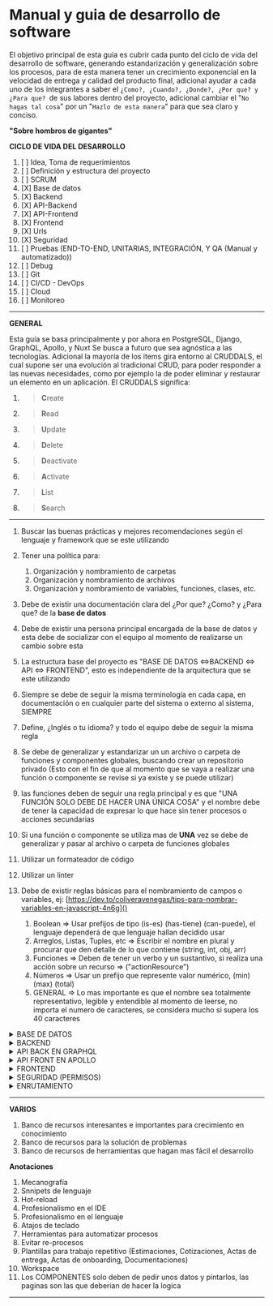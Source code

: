 # **Manual y guia de desarrollo de software**

El objetivo principal de esta guia es cubrir cada punto del ciclo de vida del desarrollo de software, generando estandarización y generalización sobre los procesos, para de esta manera tener un crecimiento exponencial en la velocidad de entrega y calidad del producto final, adicional ayudar a cada uno de los integrantes a saber el `¿Como?, ¿Cuando?, ¿Donde?, ¿Por que? y ¿Para que? `de sus labores dentro del proyecto, adicional cambiar el "`No hagas tal cosa`" por un "`Hazlo de esta manera`" para que sea claro y conciso.

**"Sobre hombros de gigantes"**

**CICLO DE VIDA DEL DESARROLLO**

1. [ ] Idea, Toma de requerimientos
2. [ ] Definición y estructura del proyecto
3. [ ] SCRUM
4. [X] Base de datos
5. [X] Backend
6. [X] API-Backend
7. [X] API-Frontend
8. [X] Frontend
9. [X] Urls
1. [X] Seguridad
1. [ ] Pruebas (END-TO-END, UNITARIAS, INTEGRACIÓN, Y QA (Manual y automatizado))
1. [ ] Debug
1. [ ] Git
1. [ ] CI/CD - DevOps
1. [ ] Cloud
1. [ ] Monitoreo

---

**GENERAL**

Esta guía se basa principalmente y por ahora en PostgreSQL, Django, GraphQL, Apollo, y Nuxt
Se busca a futuro que sea agnóstica a las tecnologías. Adicional la mayoría de los items gira entorno al CRUDDALS, el cual supone ser una evolución al
tradicional CRUD, para poder responder a las nuevas necesidades, como por ejemplo la de poder eliminar y restaurar un elemento en un aplicación.
El CRUDDALS significa:

1. > **C**reate
   >
2. > **R**ead
   >
3. > **U**pdate
   >
4. > **D**elete
   >
5. > **D**eactivate
   >
6. > **A**ctivate
   >
7. > **L**ist
   >
8. > **S**earch
   >

---

1. Buscar las buenas prácticas y mejores recomendaciones según el lenguaje y framework que se este utilizando
2. Tener una política para:
   1. Organización y nombramiento de carpetas
   2. Organización y nombramiento de archivos
   3. Organización y nombramiento de variables, funciones, clases, etc.
3. Debe de existir una documentación clara del ¿Por que? ¿Como? y ¿Para que? de la **base de datos**
4. Debe de existir una persona principal encargada de la base de datos y esta debe de socializar con el equipo al momento de realizarse un cambio sobre esta
5. La estructura base del proyecto es "BASE DE DATOS <=>BACKEND <=> API <=> FRONTEND", esto es independiente de la arquitectura que se este utilizando
6. Siempre se debe de seguir la misma terminología en cada capa, en documentación o en cualquier parte del sistema o externo al sistema, SIEMPRE
7. Define, ¿Inglés o tu idioma? y todo el equipo debe de seguir la misma regla
8. Se debe de generalizar y estandarizar un un archivo o carpeta de funciones y componentes globales, buscando crear un repositorio privado (Esto con el fin de que al momento que se vaya a realizar una función o componente se revise si ya existe y se puede utilizar)
9. las funciones deben de seguir una regla principal y es que "UNA FUNCIÓN SOLO DEBE DE HACER UNA ÚNICA COSA" y el nombre debe de tener la capacidad de expresar lo que hace sin tener procesos o acciones secundarias
10. Si una función o componente se utiliza mas de **UNA** vez se debe de generalizar y pasar al archivo o carpeta de funciones globales
11. Utilizar un formateador de código
12. Utilizar un linter
13. Debe de existir reglas básicas para el nombramiento de campos o variables, ej:
    [https://dev.to/coliveravenegas/tips-para-nombrar-variables-en-javascript-4n6g]()

    1. Boolean => Usar prefijos de tipo (is-es) (has-tiene) (can-puede), el lenguaje dependerá de que lenguaje hallan decidido usar
    2. Arreglos, Listas, Tuples, etc => Escribir el nombre en plural y procurar que den detalle de lo que contiene (string, int, obj, arr)
    3. Funciones => Deben de tener un verbo y un sustantivo, si realiza una acción sobre un recurso => ("actionResource")
    4. Números => Usar un prefijo que represente valor numérico, (min) (max) (total)
    5. GENERAL => Lo mas importante es que el nombre sea totalmente representativo, legible y entendible al momento de leerse, no importa el numero de caracteres, se considera mucho si supera los 40 caracteres

<details>
   <summary>BASE DE DATOS</summary>

1. Los nombres de tablas de las bases de datos deben de escribirse en "SINGULAR"
2. Los nombres para las relaciones inversas ("related_name") deben de ser en "PLURAL" y ser consecuentes con la relación
3. La base de datos debe de cumplir con las reglas de "NORMALIZACIÓN"

</details>

<details>
   <summary>BACKEND</summary>

1. Se deben de crear las "ENTIDADES" con la misma estructura que esta en la base de datos (Ejemplo: models de Django)
2. La principal lógica de negocio se debe de guardar en una función intermedia que sirva como guardian antes de que los datos se guarden en la base de datos (Ejemplo: save de Django)

</details>

<details>
   <summary>API BACK EN GRAPHQL</summary>

1. Los types se deben de mapear automáticamente de las entidades atraves de una función y llamarse "NombreDeLaEntidadType"
2. Debe de existir un Type(Interface) general para el paginado con la siguiente forma => {total, hasNext, hasPrev, page, pages, indexStartObj, indexEndObj}
3. Cada type mapeado de las entidades debe de tener un type paginado llamado "NombreDeLaEntidadPaginatedType"
4. Debe de existir un Type(Interface) general para los errores llamado "ErrorType" con la siguiente forma => {field, messages}
5. Los inputs se deben de mapear automáticamente de las entidades atraves de una función y llamarse "NombreDeLaEntidadInput"
6. Los queries deben de ser: "readNombreDeLaEntidad", "listNombreDeLaEntidad", "searchNombreDeLaEntidad
7. Las mutations deben de ser:
    1. createNombreDeLaEntidadPlural
    2. updateNombreDeLaEntidadPlural
    3. deleteNombreDeLaEntidadPlural
    4. deactivateNombreDeLaEntidadPlural
    5. activateNombreDeLaEntidadPlural

</details>

<details>
   <summary>API FRONT EN APOLLO</summary>

1. Los nombres de la variables que van a tener las consultas o las mutaciones debe de tener el mismo nombre de la consulta o mutación que tiene

</details>

<details>
   <summary>FRONTEND</summary>

1. Sugerencia para la estructura del fronted, Nuxt ([https://nuxtjs.org/docs/get-started/directory-structure/]())
2. El código HTML se debe de pasar por un proceso de análisis y revision para saber en que momento se puede estandarizar y generalizar para su reutilización
3. Los archivos `.vue `siempre deben de:
   1. Nombrarse con PascalCase
   2. Tener el atributo "id" en el elemento raíz de la parte `template` del documento
   3. Tener la propiedad "name" en la parte `script` del documento
4. El *nombre del archivo*, *el atributo "id"* y la *propiedad "name"*, siempre deben de coincidir, excepto en casos que sea un "_pk" o un "index", estos deben de cumplir el punto 6, de este archivo de esta sección (FRONTEND)
5. La estructura de la carpeta "page" y la carpeta "component" deben de seguir la misma estructura que el backend
6. En generalización del punto anterior, la estructura de las carpetas del front deben de ser lo mas parecidas posibles a la estructura de carpetas del back
7. Para la estructura interna de las carpetas que representan los "models" de Django que son muy complejos deben de seguir el estándar de GraphQL, el cual es => (consultas, mutaciones, suscripciones), si es muy simple optar por usar el estándar => "CRUDDALS", en algunos casos se va a necesitar los dos (consultas, mutaciones, suscripciones y CRUDDALS), en este caso el CRUDDALS va a funcionar principalmente como enrutador hacia las acciones.
8. La carpeta CRUDDALS solo debe de tener un archivo llamado "index.vue" y allí importar el componente "CRUDDALS"
9. Las carpetas que estén dentro de las carpetas consultas, mutaciones y suscripciones deben de tener el respectivo nombre de la acción que se quiere realizar
10. Los componentes para presentación deben de nombrarse respectivamente con el contenido que va a presentar, dos generales son:
    1. el de crearActualizar se llamara "FormCrearActualizar${NombreDelModelo}$"
    2. el del detalle se llamara "Detalle${NombreDelModelo}$"
11. Detalle UI/UX, usa los enlaces para acortar el camino del cliente, y siempre piensa de manera bidireccional (o multidireccional si aplica), por ejemplo ""
</details>

<details>
   <summary>SEGURIDAD (PERMISOS)</summary>

1. Los permisos inician desde la base de datos
2. Cada tabla debe de tener un grupo de permisos iniciales, los cuales serán las acciones principales => `(C,V,U,D,D,A)` Y se escribirá en la siguiente forma `"accion_nombredelatabla"`
3. En caso de necesitar permisos para modificar el estado de un objeto (o en otros términos modificar un campo en especifico que representa un "estado"), este deberá de escribirse de la siguiente forma:

   1. Para el primer permiso, representado como el "CREAR" sera en un adjetivo descriptivo convertido en verbo y el nombre de la tabla, => `"verbo_nombredelatabla"`
   2. Para el resto de los permisos (VUDDA) sera `"accion_nombredelatabla_adjetivo"`
   3. Anotación, este adjetivo debe de ser una columna de la tabla en preferencia
      1. Ejemplo ==> "pagar_factura", "ver_factura_paga, "eliminar_factura_paga", "actualizar_factura_paga", "activar_factura_paga", "desactivar_factura_paga
         Tener presente si se define que debe de ser en ingles o en espanol
4. En caso de necesitar otra acción re-evaluar la posibilidad de cambiar el nombre, para adaptarlo a los puntos anteriormente mencionados, si aun asi no se logra conseguir, crearlos lo mas descriptivos posibles y parecidos a los esquemas anteriores
5. Los permisos se deben de posicionar en 3 lugares, la base de datos, la API y el frontend, para tener 3 capas de seguridad
6. Las acciones disponibles para los permisos principales son:

   1. > Create
      >
   2. > View (sirve para listar o buscar)
      >
   3. > Update
      >
   4. > Delete
      >
   5. > Deactivate
      >
   6. > Activate
      >

</details>

<details>
   <summary>ENRUTAMIENTO</summary>

1. La propiedad "name" en las rutas del proyecto, deben de:
   1. Coincidir con el atributo "id" y la propiedad "name" del componente que representa
   2. Relacionarse con la propiedad "path" (en el mismo archivo)
2. Para la creación de Rutas se debe de seguir el mismo modelo que en Nuxt ([https://nuxtjs.org/docs/get-started/routing/]()):
   1. La propiedad "path" se debe de construir siguiendo la ruta relativa del archivo del componente, teniendo presente que la raíz debe de ser la carpeta "page" y esta carpeta representara la raíz de la "path" con un slash "/"

</details>

---

**VARIOS**

1. Banco de recursos interesantes e importantes para crecimiento en conocimiento
2. Banco de recursos para la solución de problemas
3. Banco de recursos de herramientas que hagan mas fácil el desarrollo

**Anotaciones**

1. Mecanografía
2. Snnipets de lenguaje
3. Hot-reload
4. Profesionalismo en el IDE
5. Profesionalismo en el lenguaje
6. Atajos de teclado
7. Herramientas para automatizar procesos
8. Evitar re-procesos
9. Plantillas para trabajo repetitivo (Estimaciones, Cotizaciones, Actas de entrega, Actas de onboarding, Documentaciones)
10. Workspace
11. Los COMPONENTES solo deben de pedir unos datos y pintarlos, las paginas son las que deberian de hacer la logica

---


